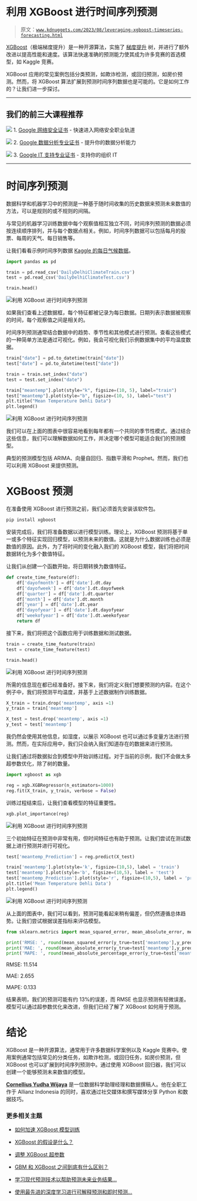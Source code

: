 # 利用 XGBoost 进行时间序列预测

> 原文：[`www.kdnuggets.com/2023/08/leveraging-xgboost-timeseries-forecasting.html`](https://www.kdnuggets.com/2023/08/leveraging-xgboost-timeseries-forecasting.html)

[XGBoost](https://xgboost.readthedocs.io/en/stable/)（极端梯度提升）是一种开源算法，实施了 [梯度提升](https://en.wikipedia.org/wiki/Gradient_boosting) 树，并进行了额外改进以提高性能和速度。该算法快速准确的预测能力使其成为许多竞赛的首选模型，如 Kaggle 竞赛。

XGBoost 应用的常见案例包括分类预测，如欺诈检测，或回归预测，如房价预测。然而，将 XGBoost 算法扩展到预测时间序列数据也是可能的。它是如何工作的？让我们进一步探讨。

* * *

## 我们的前三大课程推荐

![](img/0244c01ba9267c002ef39d4907e0b8fb.png) 1\. [Google 网络安全证书](https://www.kdnuggets.com/google-cybersecurity) - 快速进入网络安全职业轨道

![](img/e225c49c3c91745821c8c0368bf04711.png) 2\. [Google 数据分析专业证书](https://www.kdnuggets.com/google-data-analytics) - 提升你的数据分析能力

![](img/0244c01ba9267c002ef39d4907e0b8fb.png) 3\. [Google IT 支持专业证书](https://www.kdnuggets.com/google-itsupport) - 支持你的组织 IT

* * *

# 时间序列预测

数据科学和机器学习中的预测是一种基于随时间收集的历史数据来预测未来数值的方法，可以是规则的或不规则的间隔。

与常见的机器学习训练数据中每个观察值相互独立不同，时间序列预测的数据必须按连续顺序排列，并与每个数据点相关。例如，时间序列数据可以包括每月的股票、每周的天气、每日销售等。

让我们看看示例时间序列数据 [Kaggle 的每日气候数据](https://www.kaggle.com/datasets/sumanthvrao/daily-climate-time-series-data)。

```py
import pandas as pd

train = pd.read_csv('DailyDelhiClimateTrain.csv')
test = pd.read_csv('DailyDelhiClimateTest.csv')

train.head()
```

![利用 XGBoost 进行时间序列预测](img/4e0dd5dff273c953c21ee1096c65b841.png)

如果我们查看上述数据框，每个特征都被记录为每日数据。日期列表示数据被观察的时间，每个观察值之间是相关的。

时间序列预测通常结合数据中的趋势、季节性和其他模式进行预测。查看这些模式的一种简单方法是通过可视化。例如，我会可视化我们示例数据集中的平均温度数据。

```py
train["date"] = pd.to_datetime(train["date"])
test["date"] = pd.to_datetime(test["date"])

train = train.set_index("date")
test = test.set_index("date")

train["meantemp"].plot(style="k", figsize=(10, 5), label="train")
test["meantemp"].plot(style="b", figsize=(10, 5), label="test")
plt.title("Mean Temperature Dehli Data")
plt.legend()
```

![利用 XGBoost 进行时间序列预测](img/a2782ba56cab9368ccae9e34f8651cff.png)

我们可以在上面的图表中很容易地看到每年都有一个共同的季节性模式。通过结合这些信息，我们可以理解数据如何工作，并决定哪个模型可能适合我们的预测模型。

典型的预测模型包括 ARIMA、向量自回归、指数平滑和 Prophet。然而，我们也可以利用 XGBoost 来提供预测。

# XGBoost 预测

在准备使用 XGBoost 进行预测之前，我们必须首先安装该软件包。

```py
pip install xgboost
```

安装完成后，我们将准备数据以进行模型训练。理论上，XGBoost 预测将基于单一或多个特征实现回归模型，以预测未来的数值。这就是为什么数据训练也必须是数值的原因。此外，为了将时间的变化融入我们的 XGBoost 模型，我们将把时间数据转化为多个数值特征。

让我们从创建一个函数开始，将日期转换为数值特征。

```py
def create_time_feature(df):
    df['dayofmonth'] = df['date'].dt.day
    df['dayofweek'] = df['date'].dt.dayofweek
    df['quarter'] = df['date'].dt.quarter
    df['month'] = df['date'].dt.month
    df['year'] = df['date'].dt.year
    df['dayofyear'] = df['date'].dt.dayofyear
    df['weekofyear'] = df['date'].dt.weekofyear
    return df
```

接下来，我们将把这个函数应用于训练数据和测试数据。

```py
train = create_time_feature(train)
test = create_time_feature(test)

train.head() 
```

![利用 XGBoost 进行时间序列预测](img/7c6787342de50ffbcacd0fcd0a7781a8.png)

所需的信息现在都已经准备好。接下来，我们将定义我们想要预测的内容。在这个例子中，我们将预测平均温度，并基于上述数据制作训练数据。

```py
X_train = train.drop('meantemp', axis =1)
y_train = train['meantemp']

X_test = test.drop('meantemp', axis =1)
y_test = test['meantemp']
```

我仍然会使用其他信息，如湿度，以展示 XGBoost 也可以通过多变量方法进行预测。然而，在实际应用中，我们只会纳入我们知道存在的数据来进行预测。

让我们通过将数据拟合到模型中开始训练过程。对于当前的示例，我们不会做太多超参数优化，除了树的数量。

```py
import xgboost as xgb

reg = xgb.XGBRegressor(n_estimators=1000)
reg.fit(X_train, y_train, verbose = False)
```

训练过程结束后，让我们查看模型的特征重要性。

```py
xgb.plot_importance(reg)
```

![利用 XGBoost 进行时间序列预测](img/56f73cb22289b976d58c6bcda992ca86.png)

三个初始特征在预测中非常有用，但时间特征也有助于预测。让我们尝试在测试数据上进行预测并进行可视化。

```py
test['meantemp_Prediction'] = reg.predict(X_test)

train['meantemp'].plot(style='k', figsize=(10,5), label = 'train')
test['meantemp'].plot(style='b', figsize=(10,5), label = 'test')
test['meantemp_Prediction'].plot(style='r', figsize=(10,5), label = 'prediction')
plt.title('Mean Temperature Dehli Data')
plt.legend()
```

![利用 XGBoost 进行时间序列预测](img/e387e31500c6ac8f829ffbe7d16c36aa.png)

从上面的图表中，我们可以看到，预测可能看起来稍有偏差，但仍然遵循总体趋势。让我们尝试根据误差指标来评估模型。

```py
from sklearn.metrics import mean_squared_error, mean_absolute_error, mean_absolute_percentage_error

print('RMSE: ', round(mean_squared_error(y_true=test['meantemp'],y_pred=test['meantemp_Prediction']),3))
print('MAE: ', round(mean_absolute_error(y_true=test['meantemp'],y_pred=test['meantemp_Prediction']),3))
print('MAPE: ', round(mean_absolute_percentage_error(y_true=test['meantemp'],y_pred=test['meantemp_Prediction']),3))
```

RMSE: 11.514

MAE: 2.655

MAPE: 0.133

结果表明，我们的预测可能有约 13%的误差，而 RMSE 也显示预测有轻微误差。模型可以通过超参数优化来改进，但我们已经了解了 XGBoost 如何用于预测。

# 结论

XGBoost 是一种开源算法，通常用于许多数据科学案例以及 Kaggle 竞赛中。使用案例通常包括常见的分类任务，如欺诈检测，或回归任务，如房价预测，但 XGBoost 也可以扩展到时间序列预测中。通过使用 XGBoost 回归器，我们可以创建一个能够预测未来数值的模型。

**[Cornellius Yudha Wijaya](https://www.linkedin.com/in/cornellius-yudha-wijaya/)** 是一位数据科学助理经理和数据撰稿人。他在全职工作于 Allianz Indonesia 的同时，喜欢通过社交媒体和撰写媒体分享 Python 和数据技巧。

### 更多相关主题

+   [如何加速 XGBoost 模型训练](https://www.kdnuggets.com/2021/12/speed-xgboost-model-training.html)

+   [XGBoost 的假设是什么？](https://www.kdnuggets.com/2022/08/assumptions-xgboost.html)

+   [调整 XGBoost 超参数](https://www.kdnuggets.com/2022/08/tuning-xgboost-hyperparameters.html)

+   [GBM 和 XGBoost 之间到底有什么区别？](https://www.kdnuggets.com/wtf-is-the-difference-between-gbm-and-xgboost)

+   [学习现代预测技术以帮助预测未来业务结果…](https://www.kdnuggets.com/2022/12/sphere-learn-modern-forecasting-techniques-help-predict-future-business-outcomes.html)

+   [使用最先进的深度学习进行可解释预测和即时预测…](https://www.kdnuggets.com/2021/12/sota-explainable-forecasting-and-nowcasting.html)
